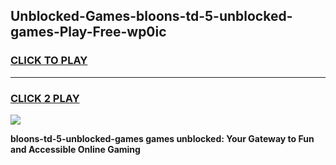 
## Unblocked-Games-bloons-td-5-unblocked-games-Play-Free-wp0ic
<h3>
<a href="https://premium76.site?title=bloons-td-5-unblocked-games&ref=09A">CLICK TO PLAY</a></h3>
<hr>

<h3>
<a href="https://premium76.site?title=bloons-td-5-unblocked-games&ref=09A">CLICK 2 PLAY</a>
  
</h3>

<a href="https://premium76.site?title=bloons-td-5-unblocked-games&ref=09A"><img src="https://clearcache.store/games.png"></a>


**bloons-td-5-unblocked-games games unblocked: Your Gateway to Fun and Accessible Online Gaming**
